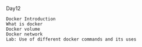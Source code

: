 Day12

    Docker Introduction
    What is docker
    Docker volume
    Docker network
    Lab: Use of different docker commands and its uses
